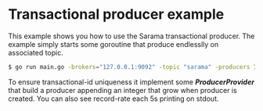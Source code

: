 # Transactional producer example

This example shows you how to use the Sarama transactional producer. The example simply starts some goroutine that produce endlesslly on associated topic.

```bash
$ go run main.go -brokers="127.0.0.1:9092" -topic "sarama" -producers 10 -records-number 10000
```

To ensure transactional-id uniqueness it implement some ***ProducerProvider*** that build a producer appending an integer that grow when producer is created.
You can also see record-rate each 5s printing on stdout.
